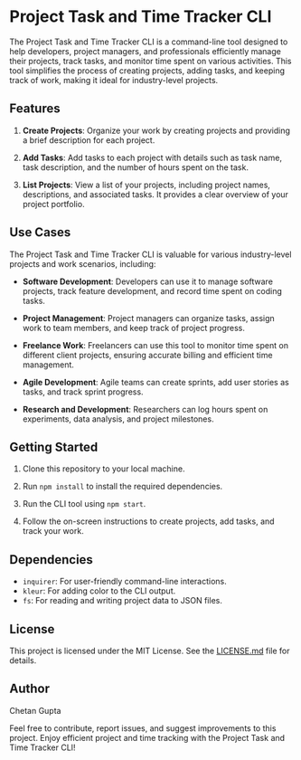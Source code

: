 # Project Task and Time Tracker CLI

The Project Task and Time Tracker CLI is a command-line tool designed to help developers, project managers, and professionals efficiently manage their projects, track tasks, and monitor time spent on various activities. This tool simplifies the process of creating projects, adding tasks, and keeping track of work, making it ideal for industry-level projects.

## Features

1. **Create Projects**: Organize your work by creating projects and providing a brief description for each project.

2. **Add Tasks**: Add tasks to each project with details such as task name, task description, and the number of hours spent on the task.

3. **List Projects**: View a list of your projects, including project names, descriptions, and associated tasks. It provides a clear overview of your project portfolio.

## Use Cases

The Project Task and Time Tracker CLI is valuable for various industry-level projects and work scenarios, including:

- **Software Development**: Developers can use it to manage software projects, track feature development, and record time spent on coding tasks.

- **Project Management**: Project managers can organize tasks, assign work to team members, and keep track of project progress.

- **Freelance Work**: Freelancers can use this tool to monitor time spent on different client projects, ensuring accurate billing and efficient time management.

- **Agile Development**: Agile teams can create sprints, add user stories as tasks, and track sprint progress.

- **Research and Development**: Researchers can log hours spent on experiments, data analysis, and project milestones.

## Getting Started

1. Clone this repository to your local machine.

2. Run `npm install` to install the required dependencies.

3. Run the CLI tool using `npm start`.

4. Follow the on-screen instructions to create projects, add tasks, and track your work.

## Dependencies

- `inquirer`: For user-friendly command-line interactions.
- `kleur`: For adding color to the CLI output.
- `fs`: For reading and writing project data to JSON files.

## License

This project is licensed under the MIT License. See the [LICENSE.md](LICENSE.md) file for details.

## Author

Chetan Gupta

Feel free to contribute, report issues, and suggest improvements to this project. Enjoy efficient project and time tracking with the Project Task and Time Tracker CLI!
